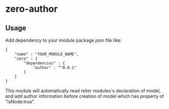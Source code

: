 # zero-author #

## Usage ##

Add dependency to your module package.json file like:

```
{
	"name" : "YOUR_MODULE_NAME",
	"zero" : {
		"dependencies" : {
			"author" : "^0.0.1"
		}
	}
}
```

This module will automatically read relier modules's declaration of model, and add author information before creation of model which has property of "isNode:true". 

